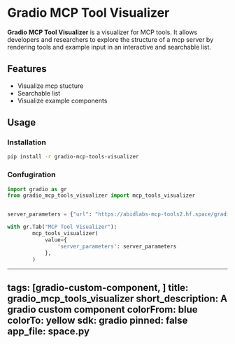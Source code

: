 # Gradio MCP Tool Visualizer

**Gradio MCP Tool Visualizer** is a visualizer for MCP tools. It allows developers and researchers to explore the structure of a mcp server by rendering tools and example input in an interactive and searchable list.

## Features

- Visualize mcp stucture
- Searchable list
- Visualize example components

## Usage

### Installation

```bash
pip install -r gradio-mcp-tools-visualizer
```

### Confugiration

```python
import gradio as gr
from gradio_mcp_tools_visualizer import mcp_tools_visualizer


server_parameters = {"url": "https://abidlabs-mcp-tools2.hf.space/gradio_api/mcp/sse", "transport": "sse"}  # <--- Your MCP server parameters

with gr.Tab("MCP Tool Visualizer"):
        mcp_tools_visualizer(
            value={
                'server_parameters': server_parameters
            },
        )
```

---
tags: [gradio-custom-component, ]
title: gradio_mcp_tools_visualizer
short_description: A gradio custom component
colorFrom: blue
colorTo: yellow
sdk: gradio
pinned: false
app_file: space.py
---
